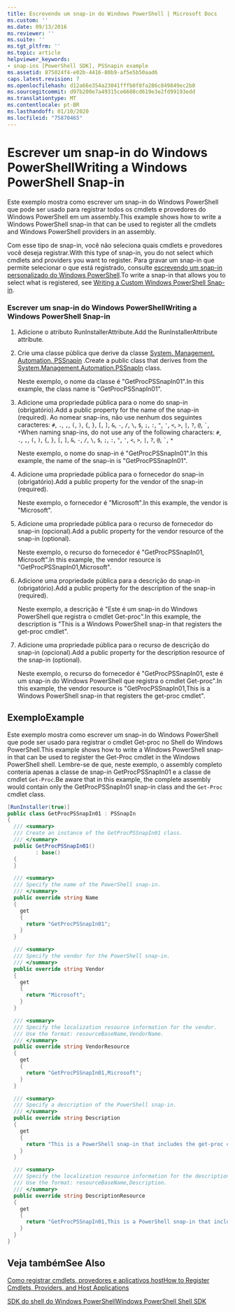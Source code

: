 ```yaml
---
title: Escrevendo um snap-in do Windows PowerShell | Microsoft Docs
ms.custom: ''
ms.date: 09/13/2016
ms.reviewer: ''
ms.suite: ''
ms.tgt_pltfrm: ''
ms.topic: article
helpviewer_keywords:
- snap-ins [PowerShell SDK], PSSnapin example
ms.assetid: 875024f4-e02b-4416-80b9-af5e5b50aad6
caps.latest.revision: 7
ms.openlocfilehash: d12a66e354a23041fffb0f8fa286c849849ec2b0
ms.sourcegitcommit: d97b200e7a49315ce6608cd619e3e2fd99193edd
ms.translationtype: MT
ms.contentlocale: pt-BR
ms.lasthandoff: 01/10/2020
ms.locfileid: "75870465"
---
```

# <a name="writing-a-windows-powershell-snap-in"></a><span data-ttu-id="ca03a-102">Escrever um snap-in do Windows PowerShell</span><span class="sxs-lookup"><span data-stu-id="ca03a-102">Writing a Windows PowerShell Snap-in</span></span>

<span data-ttu-id="ca03a-103">Este exemplo mostra como escrever um snap-in do Windows PowerShell que pode ser usado para registrar todos os cmdlets e provedores do Windows PowerShell em um assembly.</span><span class="sxs-lookup"><span data-stu-id="ca03a-103">This example shows how to write a Windows PowerShell snap-in that can be used to register all the cmdlets and Windows PowerShell providers in an assembly.</span></span>

<span data-ttu-id="ca03a-104">Com esse tipo de snap-in, você não seleciona quais cmdlets e provedores você deseja registrar.</span><span class="sxs-lookup"><span data-stu-id="ca03a-104">With this type of snap-in, you do not select which cmdlets and providers you want to register.</span></span> <span data-ttu-id="ca03a-105">Para gravar um snap-in que permite selecionar o que está registrado, consulte [escrevendo um snap-in personalizado do Windows PowerShell](./writing-a-custom-windows-powershell-snap-in.md).</span><span class="sxs-lookup"><span data-stu-id="ca03a-105">To write a snap-in that allows you to select what is registered, see [Writing a Custom Windows PowerShell Snap-in](./writing-a-custom-windows-powershell-snap-in.md).</span></span>

### <a name="writing-a-windows-powershell-snap-in"></a><span data-ttu-id="ca03a-106">Escrever um snap-in do Windows PowerShell</span><span class="sxs-lookup"><span data-stu-id="ca03a-106">Writing a Windows PowerShell Snap-in</span></span>

1. <span data-ttu-id="ca03a-107">Adicione o atributo RunInstallerAttribute.</span><span class="sxs-lookup"><span data-stu-id="ca03a-107">Add the RunInstallerAttribute attribute.</span></span>

2. <span data-ttu-id="ca03a-108">Crie uma classe pública que derive da classe [System. Management. Automation. PSSnapin](/dotnet/api/System.Management.Automation.PSSnapIn) .</span><span class="sxs-lookup"><span data-stu-id="ca03a-108">Create a public class that derives from the [System.Management.Automation.PSSnapIn](/dotnet/api/System.Management.Automation.PSSnapIn) class.</span></span>

    <span data-ttu-id="ca03a-109">Neste exemplo, o nome da classe é "GetProcPSSnapIn01".</span><span class="sxs-lookup"><span data-stu-id="ca03a-109">In this example, the class name is "GetProcPSSnapIn01".</span></span>

3. <span data-ttu-id="ca03a-110">Adicione uma propriedade pública para o nome do snap-in (obrigatório).</span><span class="sxs-lookup"><span data-stu-id="ca03a-110">Add a public property for the name of the snap-in (required).</span></span> <span data-ttu-id="ca03a-111">Ao nomear snap-ins, não use nenhum dos seguintes caracteres: `#`, `.`, `,`, `(`, `)`, `{`, `}`, `[`, `]`, `&`, `-`, `/`, `\`, `$`, `;`, `:`, `"`, `'`, `<`, `>`, `|`, `?`, `@`, `` ` ``, `*`</span><span class="sxs-lookup"><span data-stu-id="ca03a-111">When naming snap-ins, do not use any of the following characters: `#`, `.`, `,`, `(`, `)`, `{`, `}`, `[`, `]`, `&`, `-`, `/`, `\`, `$`, `;`, `:`, `"`, `'`, `<`, `>`, `|`, `?`, `@`, `` ` ``, `*`</span></span>

    <span data-ttu-id="ca03a-112">Neste exemplo, o nome do snap-in é "GetProcPSSnapIn01".</span><span class="sxs-lookup"><span data-stu-id="ca03a-112">In this example, the name of the snap-in is "GetProcPSSnapIn01".</span></span>

4. <span data-ttu-id="ca03a-113">Adicione uma propriedade pública para o fornecedor do snap-in (obrigatório).</span><span class="sxs-lookup"><span data-stu-id="ca03a-113">Add a public property for the vendor of the snap-in (required).</span></span>

    <span data-ttu-id="ca03a-114">Neste exemplo, o fornecedor é "Microsoft".</span><span class="sxs-lookup"><span data-stu-id="ca03a-114">In this example, the vendor is "Microsoft".</span></span>

5. <span data-ttu-id="ca03a-115">Adicione uma propriedade pública para o recurso de fornecedor do snap-in (opcional).</span><span class="sxs-lookup"><span data-stu-id="ca03a-115">Add a public property for the vendor resource of the snap-in (optional).</span></span>

    <span data-ttu-id="ca03a-116">Neste exemplo, o recurso do fornecedor é "GetProcPSSnapIn01, Microsoft".</span><span class="sxs-lookup"><span data-stu-id="ca03a-116">In this example, the vendor resource is "GetProcPSSnapIn01,Microsoft".</span></span>

6. <span data-ttu-id="ca03a-117">Adicione uma propriedade pública para a descrição do snap-in (obrigatório).</span><span class="sxs-lookup"><span data-stu-id="ca03a-117">Add a public property for the description of the snap-in (required).</span></span>

    <span data-ttu-id="ca03a-118">Neste exemplo, a descrição é "Este é um snap-in do Windows PowerShell que registra o cmdlet Get-proc".</span><span class="sxs-lookup"><span data-stu-id="ca03a-118">In this example, the description is "This is a Windows PowerShell snap-in that registers the  get-proc cmdlet".</span></span>

7. <span data-ttu-id="ca03a-119">Adicione uma propriedade pública para o recurso de descrição do snap-in (opcional).</span><span class="sxs-lookup"><span data-stu-id="ca03a-119">Add a public property for the description resource of the snap-in (optional).</span></span>

    <span data-ttu-id="ca03a-120">Neste exemplo, o recurso do fornecedor é "GetProcPSSnapIn01, este é um snap-in do Windows PowerShell que registra o cmdlet Get-proc".</span><span class="sxs-lookup"><span data-stu-id="ca03a-120">In this example, the vendor resource is "GetProcPSSnapIn01,This is a Windows PowerShell snap-in  that registers the get-proc cmdlet".</span></span>

## <a name="example"></a><span data-ttu-id="ca03a-121">Exemplo</span><span class="sxs-lookup"><span data-stu-id="ca03a-121">Example</span></span>

<span data-ttu-id="ca03a-122">Este exemplo mostra como escrever um snap-in do Windows PowerShell que pode ser usado para registrar o cmdlet Get-proc no Shell do Windows PowerShell.</span><span class="sxs-lookup"><span data-stu-id="ca03a-122">This example shows how to write a Windows PowerShell snap-in that can be used to register the Get-Proc cmdlet in the Windows PowerShell shell.</span></span> <span data-ttu-id="ca03a-123">Lembre-se de que, neste exemplo, o assembly completo conteria apenas a classe de snap-in GetProcPSSnapIn01 e a classe de cmdlet `Get-Proc`.</span><span class="sxs-lookup"><span data-stu-id="ca03a-123">Be aware that in this example, the complete assembly would contain only the GetProcPSSnapIn01 snap-in class and the `Get-Proc` cmdlet class.</span></span>

```csharp
[RunInstaller(true)]
public class GetProcPSSnapIn01 : PSSnapIn
{
  /// <summary>
  /// Create an instance of the GetProcPSSnapIn01 class.
  /// </summary>
  public GetProcPSSnapIn01()
         : base()
  {
  }

  /// <summary>
  /// Specify the name of the PowerShell snap-in.
  /// </summary>
  public override string Name
  {
    get
    {
      return "GetProcPSSnapIn01";
    }
  }

  /// <summary>
  /// Specify the vendor for the PowerShell snap-in.
  /// </summary>
  public override string Vendor
  {
    get
    {
      return "Microsoft";
    }
  }

  /// <summary>
  /// Specify the localization resource information for the vendor.
  /// Use the format: resourceBaseName,VendorName.
  /// </summary>
  public override string VendorResource
  {
    get
    {
      return "GetProcPSSnapIn01,Microsoft";
    }
  }

  /// <summary>
  /// Specify a description of the PowerShell snap-in.
  /// </summary>
  public override string Description
  {
    get
    {
      return "This is a PowerShell snap-in that includes the get-proc cmdlet.";
    }
  }

  /// <summary>
  /// Specify the localization resource information for the description.
  /// Use the format: resourceBaseName,Description.
  /// </summary>
  public override string DescriptionResource
  {
    get
    {
      return "GetProcPSSnapIn01,This is a PowerShell snap-in that includes the get-proc cmdlet.";
    }
  }
}
```

## <a name="see-also"></a><span data-ttu-id="ca03a-124">Veja também</span><span class="sxs-lookup"><span data-stu-id="ca03a-124">See Also</span></span>

<span data-ttu-id="ca03a-125">[Como registrar cmdlets, provedores e aplicativos host](/previous-versions/ms714644(v=vs.85))</span><span class="sxs-lookup"><span data-stu-id="ca03a-125">[How to Register Cmdlets, Providers, and Host Applications](/previous-versions/ms714644(v=vs.85))</span></span>

[<span data-ttu-id="ca03a-126">SDK do shell do Windows PowerShell</span><span class="sxs-lookup"><span data-stu-id="ca03a-126">Windows PowerShell Shell SDK</span></span>](../windows-powershell-reference.md)
